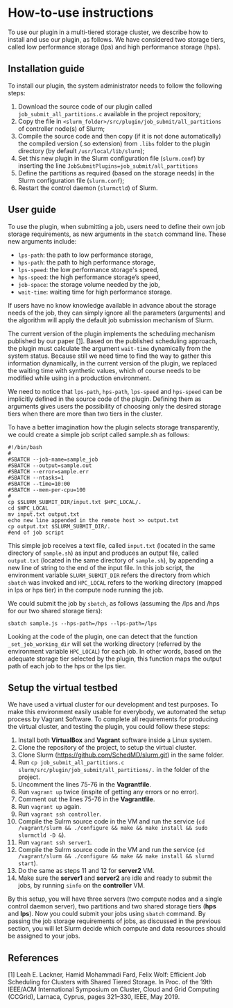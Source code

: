 How-to-use instructions
=======================
To use our plugin in a multi-tiered storage cluster, we describe how to install and use our plugin, as follows. We have considered two storage tiers, called low performance storage (lps) and high performance storage (hps).

Installation guide
------------------
To install our plugin, the system administrator needs to follow the following steps:
1. Download the source code of our plugin called `job_submit_all_partitions.c` available in the project repository;
2. Copy the file in `<slurm_folder>/src/plugin/job_submit/all_partitions` of controller node(s) of Slurm;
3. Compile the source code and then copy (if it is not done automatically) the compiled version (.so extension) from `.libs` folder to the plugin directory (by default `/usr/local/lib/slurm`);
4. Set this new plugin in the Slurm configuration file (`slurm.conf`) by inserting the line `JobSubmitPlugins=job_submit/all_partitions`
5. Define the partitions as required (based on the storage needs) in the Slurm configuration file (`slurm.conf`);
6. Restart the control daemon (`slurmctld`) of Slurm.

User guide
----------
To use the plugin, when submitting a job, users need to define their own job storage requirements, as new arguments in the `sbatch` command line. These new arguments include:
- `lps-path`: the path to low performance storage,
- `hps-path`: the path to high performance storage,
- `lps-speed`: the low performance storage's speed,
- `hps-speed`: the high performance storage’s speed,
- `job-space`: the storage volume needed by the job,
- `wait-time`: waiting time for high performance storage.

If users have no know knowledge available in advance about the storage needs of the job, they can simply ignore all the parameters (arguments) and the algorithm will apply the default job submission mechanism of Slurm.

The current version of the plugin implements the scheduling mechanism published by our paper [[1]](#1). Based on the published scheduling approach, the plugin must calculate the argument `wait-time` dynamically from the system status. Because still we need time to find the way to gather this information dynamically, in the current version of the plugin, we replaced the waiting time with synthetic values, which of course needs to be modified while using in a production environment. 

We need to notice that `lps-path`, `hps-path`, `lps-speed` and `hps-speed` can be implicitly defined in the source code of the plugin. Defining them as arguments gives users the possibility of choosing only the desired storage tiers when there are more than two tiers in the cluster. 

To have a better imagination how the plugin selects storage transparently, we could create a simple job script called sample.sh as follows:
```
#!/bin/bash
#
#SBATCH --job-name=sample_job
#SBATCH --output=sample.out
#SBATCH --error=sample.err
#SBATCH --ntasks=1
#SBATCH --time=10:00
#SBATCH --mem-per-cpu=100
#
cp $SLURM_SUBMIT_DIR/input.txt $HPC_LOCAL/.
cd $HPC_LOCAL
mv input.txt output.txt
echo new line appended in the remote host >> output.txt
cp output.txt $SLURM_SUBMIT_DIR/.
#end of job script
```
This simple job receives a text file, called `input.txt` (located in the same directory of `sample.sh`) as input and produces an output file, called `output.txt` (located in the same directory of `sample.sh`), by appending a new line of string to the end of the input file. In this job script, the environment variable `SLURM_SUBMIT_DIR` refers the directory from which `sbatch` was invoked and `HPC_LOCAL` refers to the working directory (mapped in lps or hps tier) in the compute node running the job.

We could submit the job by `sbatch`, as follows (assuming the /lps and /hps for our two shared storage tiers):
```
sbatch sample.js --hps-path=/hps --lps-path=/lps
```
Looking at the code of the plugin, one can detect that the function `_set_job_working_dir` will set the working directory (referred by the environment variable `HPC_LOCAL`) for each job. In other words, based on the adequate storage tier selected by the plugin, this function maps the output path of each job to the hps or the lps tier.

Setup the virtual testbed
-------------------------

We have used a virtual cluster for our development and test purposes. To make this environment easily usable for everybody, we automated the setup process by Vagrant Software. To complete all requirements for producing the virtual cluster, and testing the plugin, you could follow these steps:

1. Install both **VirtualBox** and **Vagrant** software inside a Linux system.
2. Clone the repository of the project, to setup the virtual cluster.
3. Clone Slurm (https://github.com/SchedMD/slurm.git) in the same folder.
4. Run `cp job_submit_all_partitions.c slurm/src/plugin/job_submit/all_partitions/.` in the folder of the project.
5. Uncomment the lines 75-76 in the **Vagrantfile**.
6. Run `vagrant up` twice (inspite of getting any errors or no error).
7. Comment out the lines 75-76 in the **Vagrantfile**.
8. Run `vagrant up` again.
9. Run `vagrant ssh controller`.
10. Compile the Sulrm source code in the VM and run the service (`cd /vagrant/slurm && ./configure && make && make install && sudo slurmctld -D &`).
11. Run `vagrant ssh server1`.
12. Compile the Sulrm source code in the VM and run the service (`cd /vagrant/slurm && ./configure && make && make install && slurmd start`).
13. Do the same as steps 11 and 12 for **server2** VM.
14. Make sure the **server1** and **server2** are idle and ready to submit the jobs, by running `sinfo` on the **controller** VM.

By this setup, you will have three servers (two compute nodes and a single control daemon server), two partitions and two shared storage tiers (**hps** and **lps**). Now you could submit your jobs using `sbatch` command. By passing the job storage requirements of jobs, as discussed in the previous section, you will let Slurm decide which compute and data resources should be assigned to your jobs. 

## References
<a id="1">[1]</a>
Leah E. Lackner, Hamid Mohammadi Fard, Felix Wolf: Efficient Job Scheduling for Clusters with Shared Tiered Storage. In Proc. of the 19th IEEE/ACM International Symposium on Cluster, Cloud and Grid Computing (CCGrid), Larnaca, Cyprus, pages 321–330, IEEE, May 2019.
